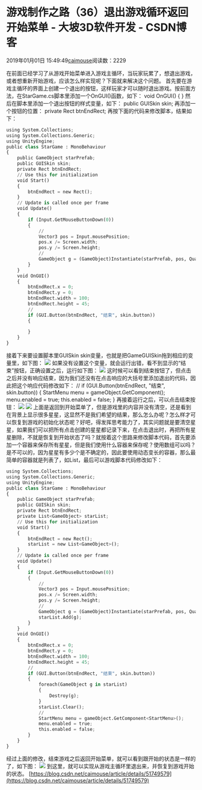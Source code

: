 
# 游戏制作之路（36）退出游戏循环返回开始菜单 - 大坡3D软件开发 - CSDN博客

2019年01月01日 15:49:49[caimouse](https://me.csdn.net/caimouse)阅读数：2229


在前面已经学习了从游戏开始菜单进入游戏主循环，当玩家玩累了，想退出游戏，或者想重新开始游戏，应该怎么样实现呢？下面就来解决这个问题。
首先要在游戏主循环的界面上创建一个退出的按钮，这样玩家才可以随时退出游戏。按前面方法，在StarGame.cs脚本里添加一个OnGUI()函数，如下：
void OnGUI()
{
}
然后在脚本里添加一个退出按钮的样式变量，如下：
public GUISkin skin;
再添加一个按钮的位置：
private Rect btnEndRect;
再按下面的代码来修改脚本，结果如下：
```python
using System.Collections;
using System.Collections.Generic;
using UnityEngine;
public class StarGame : MonoBehaviour
{
    public GameObject starPrefab;
    public GUISkin skin;
    private Rect btnEndRect;
    // Use this for initialization
    void Start()
    {
        btnEndRect = new Rect();
    }
    // Update is called once per frame
    void Update()
    {
        if (Input.GetMouseButtonDown(0))
        {
            //
            Vector3 pos = Input.mousePosition;
            pos.x /= Screen.width;
            pos.y /= Screen.height;
            //
            GameObject g = (GameObject)Instantiate(starPrefab, pos, Quaternion.identity);            
        }
    }
    void OnGUI()
    {
        btnEndRect.x = 0;
        btnEndRect.y = 0;
        btnEndRect.width = 100;
        btnEndRect.height = 45;
        //
        if (GUI.Button(btnEndRect, "结束", skin.button))
        {
           
        }
    }
}
```
接着下来要设置脚本里GUISkin skin变量，也就是把GameGUISkin拖到相应的变量里，如下图：
![](https://img-blog.csdnimg.cn/20190101154459507.png?x-oss-process=image/watermark,type_ZmFuZ3poZW5naGVpdGk,shadow_10,text_aHR0cHM6Ly9ibG9nLmNzZG4ubmV0L2NhaW1vdXNl,size_16,color_FFFFFF,t_70)
如果没有设置这个变量，就会运行出错，看不到显示的“结束”按钮，正确设置之后，运行如下图：
![](https://img-blog.csdnimg.cn/20190101154558735.png?x-oss-process=image/watermark,type_ZmFuZ3poZW5naGVpdGk,shadow_10,text_aHR0cHM6Ly9ibG9nLmNzZG4ubmV0L2NhaW1vdXNl,size_16,color_FFFFFF,t_70)
这时候可以看到结束按钮了，但点击之后并没有响应结束，因为我们还没有在点击响应的大括号里添加退出的代码，因此把这个响应代码修改如下：
//
if (GUI.Button(btnEndRect, "结束", skin.button))
{
StartMenu menu = gameObject.GetComponent<StartMenu>();
menu.enabled = true;
this.enabled = false;
}
再接着运行之后，可以点击结束按钮：
![](https://img-blog.csdnimg.cn/20190101154702687.png?x-oss-process=image/watermark,type_ZmFuZ3poZW5naGVpdGk,shadow_10,text_aHR0cHM6Ly9ibG9nLmNzZG4ubmV0L2NhaW1vdXNl,size_16,color_FFFFFF,t_70)
![](https://img-blog.csdnimg.cn/20190101154726735.png?x-oss-process=image/watermark,type_ZmFuZ3poZW5naGVpdGk,shadow_10,text_aHR0cHM6Ly9ibG9nLmNzZG4ubmV0L2NhaW1vdXNl,size_16,color_FFFFFF,t_70)
上面是返回到开始菜单了，但是游戏里的内容并没有清空，还是看到在背景上显示很多星星，这显然不是我们希望的结果，那么怎么办呢？怎么样才可以恢复到游戏的初始化状态呢？好吧，得发挥思考能力了，其实问题就是要清空星星，如果我们可以把所有点击创建的星星都记录下来，在点击退出时，再把所有星星删除，不就是恢复到开始状态了吗？就按着这个思路来修改脚本代码，首先要添加一个容器来保存所有星星，但是我们使用什么容器来保存呢？使用数组可以吗？是不可以的，因为星星有多少个是不确定的，因此要使用动态变长的容器，那么最简单的容器就是列表了，如List<T>，最后可以游戏脚本代码修改如下：
```python
using System.Collections;
using System.Collections.Generic;
using UnityEngine;
public class StarGame : MonoBehaviour
{
    public GameObject starPrefab;
    public GUISkin skin;
    private Rect btnEndRect;
    private List<GameObject> starList;
    // Use this for initialization
    void Start()
    {
        btnEndRect = new Rect();
        starList = new List<GameObject>();
    }
    // Update is called once per frame
    void Update()
    {
        if (Input.GetMouseButtonDown(0))
        {
            //
            Vector3 pos = Input.mousePosition;
            pos.x /= Screen.width;
            pos.y /= Screen.height;
            //
            GameObject g = (GameObject)Instantiate(starPrefab, pos, Quaternion.identity);
            starList.Add(g);
        }
    }
    void OnGUI()
    {
        btnEndRect.x = 0;
        btnEndRect.y = 0;
        btnEndRect.width = 100;
        btnEndRect.height = 45;
        //
        if (GUI.Button(btnEndRect, "结束", skin.button))
        {
            foreach(GameObject g in starList)
            {
                Destroy(g);
            }
            starList.Clear();
            //
            StartMenu menu = gameObject.GetComponent<StartMenu>();
            menu.enabled = true;
            this.enabled = false;
        }
    }
}
```
经过上面的修改，结束游戏之后返回开始菜单，就可以看到跟开始的状态是一样的了，如下图：
![](https://img-blog.csdnimg.cn/20190101154859624.png?x-oss-process=image/watermark,type_ZmFuZ3poZW5naGVpdGk,shadow_10,text_aHR0cHM6Ly9ibG9nLmNzZG4ubmV0L2NhaW1vdXNl,size_16,color_FFFFFF,t_70)
到这里，就可以实现从游戏主循环里退出来，并恢复到游戏开始的状态。
[https://blog.csdn.net/caimouse/article/details/51749579](https://blog.csdn.net/caimouse/article/details/51749579)

